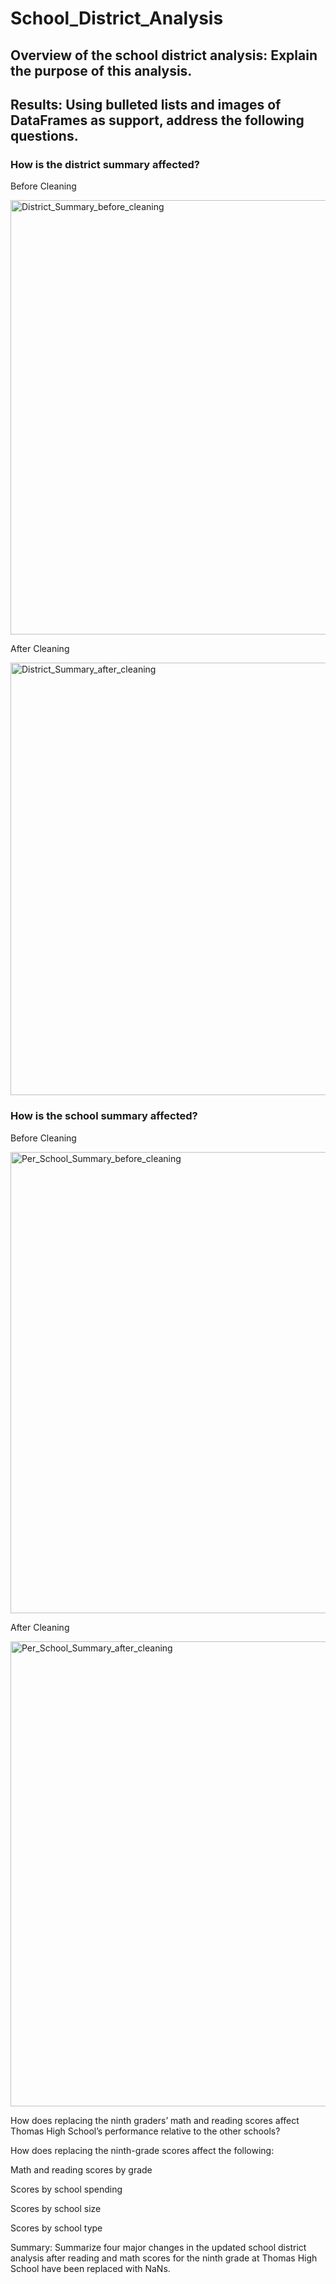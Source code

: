 # School_District_Analysis

## Overview of the school district analysis: Explain the purpose of this analysis.

## Results: Using bulleted lists and images of DataFrames as support, address the following questions.

### How is the district summary affected?


Before Cleaning

<img width="695" alt="District_Summary_before_cleaning" src="https://user-images.githubusercontent.com/68725398/95883284-c2af3200-0d48-11eb-89b5-d325101ad11e.png">



After Cleaning

<img width="692" alt="District_Summary_after_cleaning" src="https://user-images.githubusercontent.com/68725398/95883331-ccd13080-0d48-11eb-924b-2a1318c21746.png">


### How is the school summary affected?

Before Cleaning

<img width="738" alt="Per_School_Summary_before_cleaning" src="https://user-images.githubusercontent.com/68725398/95883706-3cdfb680-0d49-11eb-82a2-a71d3893a7b7.png">

After Cleaning

<img width="744" alt="Per_School_Summary_after_cleaning" src="https://user-images.githubusercontent.com/68725398/95883713-3f421080-0d49-11eb-8575-aec04ae159cd.png">

How does replacing the ninth graders’ math and reading scores affect Thomas High School’s performance relative to the other schools?

How does replacing the ninth-grade scores affect the following:

Math and reading scores by grade

Scores by school spending

Scores by school size

Scores by school type

Summary: Summarize four major changes in the updated school district analysis after reading and math scores for the ninth grade at Thomas High School have been replaced with NaNs.
